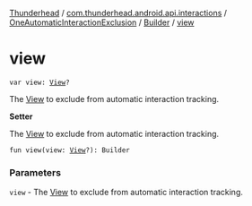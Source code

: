 [Thunderhead](../../../index.md) / [com.thunderhead.android.api.interactions](../../index.md) / [OneAutomaticInteractionExclusion](../index.md) / [Builder](index.md) / [view](./view.md)

# view

`var view: `[`View`](https://developer.android.com/reference/android/view/View.html)`?`

The [View](https://developer.android.com/reference/android/view/View.html) to exclude from automatic interaction tracking.

**Setter**

The [View](https://developer.android.com/reference/android/view/View.html) to exclude from automatic interaction tracking.

`fun view(view: `[`View`](https://developer.android.com/reference/android/view/View.html)`?): Builder`

### Parameters

`view` - The [View](https://developer.android.com/reference/android/view/View.html) to exclude from automatic interaction tracking.